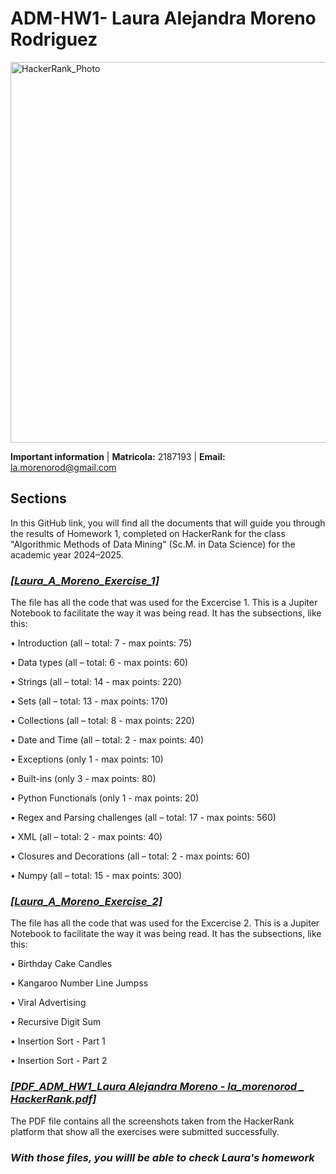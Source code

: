 # **ADM-HW1- Laura Alejandra Moreno Rodriguez**
<img width="609" alt="HackerRank_Photo" src="https://github.com/user-attachments/assets/989ddb60-84cf-48e4-b8e8-6ba7e7856a48">

**Important information**  | **Matricola:** 2187193 | **Email:** la.morenorod@gmail.com


## Sections
In this GitHub link, you will find all the documents that will guide you through the results of Homework 1, completed on HackerRank for the class "Algorithmic Methods of Data Mining" (Sc.M. in Data Science) for the academic year 2024–2025.

### [*[Laura_A_Moreno_Exercise_1]*](https://github.com/lamorenorod/ADM-HW1/blob/main/Laura_A_Moreno_Exercise_1%20(1).ipynb)
The file has all the code that was used for the Excercise 1. This is a Jupiter Notebook to facilitate the way it was being read. It has the subsections, like this:

• Introduction (all – total: 7 - max points: 75)

• Data types (all – total: 6 - max points: 60)

• Strings (all – total: 14 - max points: 220)

• Sets (all – total: 13 - max points: 170)

• Collections (all – total: 8 - max points: 220)

• Date and Time (all – total: 2 - max points: 40)

• Exceptions (only 1 - max points: 10)

• Built-ins (only 3 - max points: 80)

• Python Functionals (only 1 - max points: 20)

• Regex and Parsing challenges (all – total: 17 - max points: 560)

• XML (all – total: 2 - max points: 40)

• Closures and Decorations (all – total: 2 - max points: 60)

• Numpy (all – total: 15 - max points: 300)

### [*[Laura_A_Moreno_Exercise_2]*](https://github.com/lamorenorod/ADM-HW1/blob/main/Laura_A_Moreno_Exercise_2.ipynb)
The file has all the code that was used for the Excercise 2. This is a Jupiter Notebook to facilitate the way it was being read. It has the subsections, like this:

• Birthday Cake Candles

• Kangaroo Number Line Jumpss

• Viral Advertising

• Recursive Digit Sum

• Insertion Sort - Part 1

• Insertion Sort - Part 2

### [*[PDF_ADM_HW1_Laura Alejandra Moreno - la_morenorod _ HackerRank.pdf]*](https://github.com/lamorenorod/ADM-HW1/blob/main/PDF_ADM_HW1_Laura%20Alejandra%20Moreno%20-%20la_morenorod%20_%20HackerRank.pdf)
The PDF file contains all the screenshots taken from the HackerRank platform that show all the exercises were submitted successfully.



### *With those files, you willl be able to check Laura's homework*
